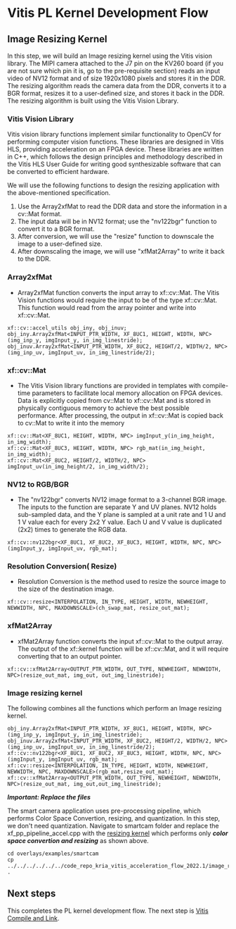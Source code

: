 # Vitis PL Kernel Development Flow 

## Image Resizing Kernel 

In this step, we will build an Image resizing kernel using the Vitis vision library. The MIPI camera attached to the J7 pin on the KV260 board (if you are not sure which pin it is, go to the pre-requisite section) reads an input video of NV12 format and of size 1920x1080 pixels and stores it in the DDR. The resizing algorithm reads the camera data from the DDR, converts it to a BGR format, resizes it to a user-defined size, and stores it back in the DDR. The resizing algorithm is built using the Vitis Vision Library.


### Vitis Vision Library 

Vitis vision library functions implement similar functionality to OpenCV for performing computer vision functions. These libraries are designed in Vitis HLS, providing acceleration on an FPGA device. These libraries are written in C++, which follows the design principles and methodology described in the Vitis HLS User Guide for writing good synthesizable software that can be converted to efficient hardware. 

We will use the following functions to design the resizing application with the above-mentioned specification. 

1. Use the Array2xfMat to read the DDR data and store the information in a cv::Mat format.
2. The input data will be in NV12 format; use the "nv122bgr" function to convert it to a BGR format.
3. After conversion, we will use the "resize" function to downscale the image to a user-defined size.
4. After downscaling the image, we will use "xfMat2Array" to write it back to the DDR.

### Array2xfMat

- Array2xfMat function converts the input array to xf::cv::Mat. The Vitis Vision functions would require the input to be of the type xf::cv::Mat. This function would read from the array pointer and write into xf::cv::Mat. 

```
xf::cv::accel_utils obj_iny, obj_inuv;
obj_iny.Array2xfMat<INPUT_PTR_WIDTH, XF_8UC1, HEIGHT, WIDTH, NPC>(img_inp_y, imgInput_y, in_img_linestride);
obj_inuv.Array2xfMat<INPUT_PTR_WIDTH, XF_8UC2, HEIGHT/2, WIDTH/2, NPC> (img_inp_uv, imgInput_uv, in_img_linestride/2);

```
### xf::cv::Mat

- The Vitis Vision library functions are provided in templates with compile-time parameters to facilitate local memory allocation on FPGA devices. Data is explicitly copied from cv::Mat to xf::cv::Mat and is stored in physically contiguous memory to achieve the best possible performance. After processing, the output in xf::cv::Mat is copied back to cv::Mat to write it into the memory

```
xf::cv::Mat<XF_8UC1, HEIGHT, WIDTH, NPC> imgInput_y(in_img_height, in_img_width);
xf::cv::Mat<XF_8UC3, HEIGHT, WIDTH, NPC> rgb_mat(in_img_height, in_img_width);
xf::cv::Mat<XF_8UC2, HEIGHT/2, WIDTH/2, NPC> imgInput_uv(in_img_height/2, in_img_width/2);	
```

### NV12 to RGB/BGR 

- The "nv122bgr" converts NV12 image format to a 3-channel BGR image. The inputs to the function are separate Y and UV planes. NV12 holds sub-sampled data, and the Y plane is sampled at a unit rate and 1 U and 1 V value each for every 2x2 Y value. Each U and V value is duplicated (2x2) times to generate the RGB data. 

```
xf::cv::nv122bgr<XF_8UC1, XF_8UC2, XF_8UC3, HEIGHT, WIDTH, NPC, NPC>(imgInput_y, imgInput_uv, rgb_mat);
```

### Resolution Conversion( Resize)

- Resolution Conversion is the method used to resize the source image to the size of the destination image.  

```
xf::cv::resize<INTERPOLATION, IN_TYPE, HEIGHT, WIDTH, NEWHEIGHT, NEWWIDTH, NPC, MAXDOWNSCALE>(ch_swap_mat, resize_out_mat);
```

### xfMat2Array

- xfMat2Array function converts the input xf::cv::Mat to the output array. The output of the xf::kernel function will be xf::cv::Mat, and it will require converting that to an output pointer. 

```
xf::cv::xfMat2Array<OUTPUT_PTR_WIDTH, OUT_TYPE, NEWHEIGHT, NEWWIDTH, NPC>(resize_out_mat, img_out, out_img_linestride);
```

### Image resizing kernel 

The following combines all the functions which perform an Image resizing kernel.

```
obj_iny.Array2xfMat<INPUT_PTR_WIDTH, XF_8UC1, HEIGHT, WIDTH, NPC>(img_inp_y, imgInput_y, in_img_linestride);
obj_inuv.Array2xfMat<INPUT_PTR_WIDTH, XF_8UC2, HEIGHT/2, WIDTH/2, NPC> (img_inp_uv, imgInput_uv, in_img_linestride/2);
xf::cv::nv122bgr<XF_8UC1, XF_8UC2, XF_8UC3, HEIGHT, WIDTH, NPC, NPC>(imgInput_y, imgInput_uv, rgb_mat);
xf::cv::resize<INTERPOLATION, IN_TYPE, HEIGHT, WIDTH, NEWHEIGHT, NEWWIDTH, NPC, MAXDOWNSCALE>(rgb_mat,resize_out_mat);
xf::cv::xfMat2Array<OUTPUT_PTR_WIDTH, OUT_TYPE, NEWHEIGHT, NEWWIDTH, NPC>(resize_out_mat, img_out,out_img_linestride);

```

***Important: Replace the files***

The smart camera application uses pre-processing pipeline, which performs Color Space Convertion, resizing, and quantization. In this step, we don't need quantization. Navigate to smartcam folder and replace the xf_pp_pipeline_accel.cpp  with the [resizing kernel](./code/image_resizing/vitis_platform_files/xf_pp_pipeline_accel.cpp) which performs only ***color space convertion and resizing*** as shown above.

```
cd overlays/examples/smartcam
cp ../../../../../../code_repo_kria_vitis_acceleration_flow_2022.1/image_resizing/vitis_platform_files/xf_pp_pipeline_accel.cpp .

```

## Next steps

This completes the PL kernel development flow. The next step is [Vitis Compile and Link](./vitis-compile-link.md).

